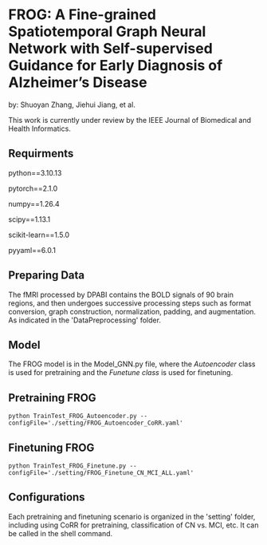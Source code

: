 # FROG: A Fine-grained Spatiotemporal Graph Neural Network with Self-supervised Guidance for Early Diagnosis of Alzheimer’s Disease

by: Shuoyan Zhang, Jiehui Jiang, et al.

This work is currently under review by the IEEE Journal of Biomedical and Health Informatics.

## Requirments

python==3.10.13

pytorch==2.1.0

numpy==1.26.4

scipy==1.13.1

scikit-learn==1.5.0

pyyaml==6.0.1

## Preparing Data

The fMRI processed by DPABI contains the BOLD signals of 90 brain regions, and then undergoes successive processing steps such as format conversion, graph construction, normalization, padding, and augmentation. As indicated in the 'DataPreprocessing' folder.

## Model

The FROG model is in the Model_GNN.py file, where the *Autoencoder* class is used for pretraining and the *Funetune class* is used for finetuning.

## Pretraining FROG

```shell
python TrainTest_FROG_Autoencoder.py --configFile='./setting/FROG_Autoencoder_CoRR.yaml'
```

## Finetuning FROG

```shell
python TrainTest_FROG_Finetune.py --configFile='./setting/FROG_Finetune_CN_MCI_ALL.yaml'
```

## Configurations

Each pretraining and finetuning scenario is organized in the 'setting' folder, including using CoRR for pretraining, classification of CN vs. MCI, etc. It can be called in the shell command.

